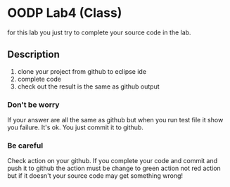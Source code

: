 # OODP Lab4 (Class)
for this lab you just try to complete your source code in the lab.
## Description
1. clone your project from github to eclipse ide
2. complete code
3. check out the result is the same as github output

### Don't be worry
If your answer are all the same as github but when you run test file it show you failure. It's ok. You just commit it to github.

### Be careful
Check action on your github. If you complete your code and commit and push it to github the action must be change to green action not red action but if it doesn't your source code may get something wrong!